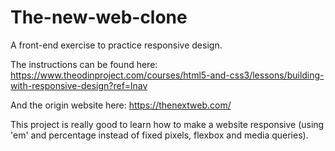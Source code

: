 # The-new-web-clone

A front-end exercise to practice responsive design.

The instructions can be found here:
https://www.theodinproject.com/courses/html5-and-css3/lessons/building-with-responsive-design?ref=lnav

And the origin website here:
https://thenextweb.com/

This project is really good to learn how to make a website responsive
(using 'em' and percentage instead of fixed pixels, flexbox and media queries).
